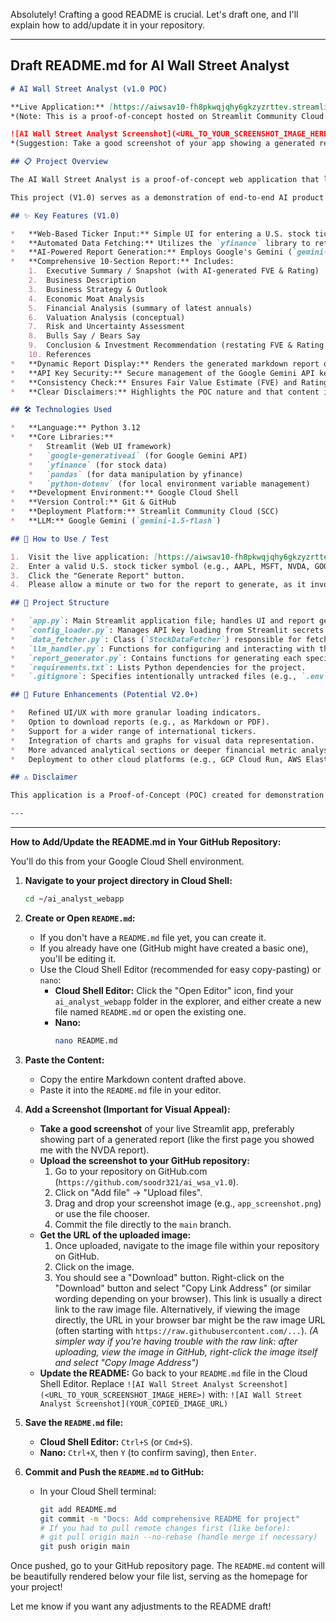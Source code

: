 Absolutely! Crafting a good README is crucial. Let's draft one, and I'll explain how to add/update it in your repository.

---

## Draft README.md for AI Wall Street Analyst

```markdown
# AI Wall Street Analyst (v1.0 POC)

**Live Application:** [https://aiwsav10-fh8pkwqjqhy6gkzyzrttev.streamlit.app/](https://aiwsav10-fh8pkwqjqhy6gkzyzrttev.streamlit.app/)
*(Note: This is a proof-of-concept hosted on Streamlit Community Cloud. It may have cold starts or resource limitations.)*

![AI Wall Street Analyst Screenshot](<URL_TO_YOUR_SCREENSHOT_IMAGE_HERE>)
*(Suggestion: Take a good screenshot of your app showing a generated report and upload it to your GitHub repo, then replace `<URL_TO_YOUR_SCREENSHOT_IMAGE_HERE>` with the direct link to that image in the repo).*

## 📋 Project Overview

The AI Wall Street Analyst is a proof-of-concept web application that leverages Large Language Models (LLMs) to automatically generate basic equity research reports for U.S. stock tickers. Users can input a valid ticker symbol, and the application will fetch relevant financial data, process it through Google's Gemini LLM, and render a 10-section analytical report.

This project (V1.0) serves as a demonstration of end-to-end AI product development, from initial requirements and cloud-based development to deployment on a cloud platform. The primary goal was to create a functional, shareable application showcasing data fetching, LLM interaction, and dynamic report generation.

## ✨ Key Features (V1.0)

*   **Web-Based Ticker Input:** Simple UI for entering a U.S. stock ticker.
*   **Automated Data Fetching:** Utilizes the `yfinance` library to retrieve company information, quote data, financial summaries, and news.
*   **AI-Powered Report Generation:** Employs Google's Gemini (`gemini-1.5-flash`) API via the `google-generativeai` library to generate all 10 sections of the report.
*   **Comprehensive 10-Section Report:** Includes:
    1.  Executive Summary / Snapshot (with AI-generated FVE & Rating)
    2.  Business Description
    3.  Business Strategy & Outlook
    4.  Economic Moat Analysis
    5.  Financial Analysis (summary of latest annuals)
    6.  Valuation Analysis (conceptual)
    7.  Risk and Uncertainty Assessment
    8.  Bulls Say / Bears Say
    9.  Conclusion & Investment Recommendation (restating FVE & Rating from Section 1)
    10. References
*   **Dynamic Report Display:** Renders the generated markdown report directly within the Streamlit web interface.
*   **API Key Security:** Secure management of the Google Gemini API key using Streamlit Community Cloud secrets.
*   **Consistency Check:** Ensures Fair Value Estimate (FVE) and Rating from Section 1 are accurately parsed and restated in Section 9.
*   **Clear Disclaimers:** Highlights the POC nature and that content is not financial advice.

## 🛠️ Technologies Used

*   **Language:** Python 3.12
*   **Core Libraries:**
    *   Streamlit (Web UI framework)
    *   `google-generativeai` (for Google Gemini API)
    *   `yfinance` (for stock data)
    *   `pandas` (for data manipulation by yfinance)
    *   `python-dotenv` (for local environment variable management)
*   **Development Environment:** Google Cloud Shell
*   **Version Control:** Git & GitHub
*   **Deployment Platform:** Streamlit Community Cloud (SCC)
*   **LLM:** Google Gemini (`gemini-1.5-flash`)

## 🚀 How to Use / Test

1.  Visit the live application: [https://aiwsav10-fh8pkwqjqhy6gkzyzrttev.streamlit.app/](https://aiwsav10-fh8pkwqjqhy6gkzyzrttev.streamlit.app/)
2.  Enter a valid U.S. stock ticker symbol (e.g., AAPL, MSFT, NVDA, GOOG) into the input field.
3.  Click the "Generate Report" button.
4.  Please allow a minute or two for the report to generate, as it involves multiple API calls and LLM processing steps.

## 📁 Project Structure

*   `app.py`: Main Streamlit application file; handles UI and report generation orchestration.
*   `config_loader.py`: Manages API key loading from Streamlit secrets or environment variables.
*   `data_fetcher.py`: Class (`StockDataFetcher`) responsible for fetching data using `yfinance`.
*   `llm_handler.py`: Functions for configuring and interacting with the Google Gemini API.
*   `report_generator.py`: Contains functions for generating each specific section of the report and assembling the final output.
*   `requirements.txt`: Lists Python dependencies for the project.
*   `.gitignore`: Specifies intentionally untracked files (e.g., `.env`, `venv/`).

## 🔮 Future Enhancements (Potential V2.0+)

*   Refined UI/UX with more granular loading indicators.
*   Option to download reports (e.g., as Markdown or PDF).
*   Support for a wider range of international tickers.
*   Integration of charts and graphs for visual data representation.
*   More advanced analytical sections or deeper financial metric analysis.
*   Deployment to other cloud platforms (e.g., GCP Cloud Run, AWS Elastic Beanstalk).

## ⚠️ Disclaimer

This application is a Proof-of-Concept (POC) created for demonstration and learning purposes. The information provided is AI-generated and may contain inaccuracies or omissions. Data is sourced from Yahoo Finance and is subject to its own limitations and delays. **This application does NOT provide financial advice.** Always conduct your own thorough research or consult with a qualified financial advisor before making any investment decisions.

---
```

---

**How to Add/Update the README.md in Your GitHub Repository:**

You'll do this from your Google Cloud Shell environment.

1.  **Navigate to your project directory in Cloud Shell:**
    ```bash
    cd ~/ai_analyst_webapp
    ```

2.  **Create or Open `README.md`:**
    *   If you don't have a `README.md` file yet, you can create it.
    *   If you already have one (GitHub might have created a basic one), you'll be editing it.
    *   Use the Cloud Shell Editor (recommended for easy copy-pasting) or `nano`:
        *   **Cloud Shell Editor:** Click the "Open Editor" icon, find your `ai_analyst_webapp` folder in the explorer, and either create a new file named `README.md` or open the existing one.
        *   **Nano:**
            ```bash
            nano README.md
            ```

3.  **Paste the Content:**
    *   Copy the entire Markdown content drafted above.
    *   Paste it into the `README.md` file in your editor.

4.  **Add a Screenshot (Important for Visual Appeal):**
    *   **Take a good screenshot** of your live Streamlit app, preferably showing part of a generated report (like the first page you showed me with the NVDA report).
    *   **Upload the screenshot to your GitHub repository:**
        1.  Go to your repository on GitHub.com (`https://github.com/soodr321/ai_wsa_v1.0`).
        2.  Click on "Add file" -> "Upload files".
        3.  Drag and drop your screenshot image (e.g., `app_screenshot.png`) or use the file chooser.
        4.  Commit the file directly to the `main` branch.
    *   **Get the URL of the uploaded image:**
        1.  Once uploaded, navigate to the image file within your repository on GitHub.
        2.  Click on the image.
        3.  You should see a "Download" button. Right-click on the "Download" button and select "Copy Link Address" (or similar wording depending on your browser). This link is usually a direct link to the raw image file. Alternatively, if viewing the image directly, the URL in your browser bar might be the raw image URL (often starting with `https://raw.githubusercontent.com/...`).
        *(A simpler way if you're having trouble with the raw link: after uploading, view the image in GitHub, right-click the image itself and select "Copy Image Address")*
    *   **Update the README:** Go back to your `README.md` file in the Cloud Shell Editor. Replace `![AI Wall Street Analyst Screenshot](<URL_TO_YOUR_SCREENSHOT_IMAGE_HERE>)` with:
        `![AI Wall Street Analyst Screenshot](YOUR_COPIED_IMAGE_URL)`

5.  **Save the `README.md` file:**
    *   **Cloud Shell Editor:** `Ctrl+S` (or `Cmd+S`).
    *   **Nano:** `Ctrl+X`, then `Y` (to confirm saving), then `Enter`.

6.  **Commit and Push the `README.md` to GitHub:**
    *   In your Cloud Shell terminal:
        ```bash
        git add README.md
        git commit -m "Docs: Add comprehensive README for project"
        # If you had to pull remote changes first (like before):
        # git pull origin main --no-rebase (handle merge if necessary)
        git push origin main
        ```

Once pushed, go to your GitHub repository page. The `README.md` content will be beautifully rendered below your file list, serving as the homepage for your project!

Let me know if you want any adjustments to the README draft!